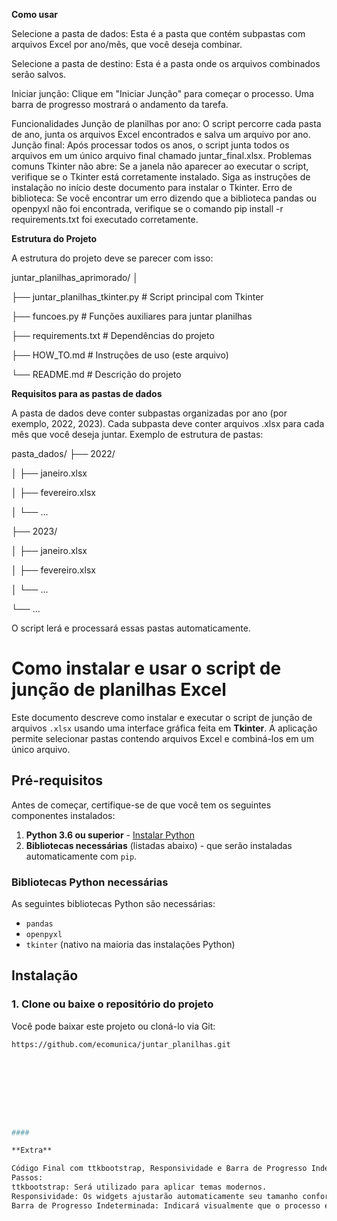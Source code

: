 **Como usar**

Selecione a pasta de dados: Esta é a pasta que contém subpastas com arquivos Excel por ano/mês, que você deseja combinar.

Selecione a pasta de destino: Esta é a pasta onde os arquivos combinados serão salvos.

Iniciar junção: Clique em "Iniciar Junção" para começar o processo. Uma barra de progresso mostrará o andamento da tarefa.

Funcionalidades
Junção de planilhas por ano: O script percorre cada pasta de ano, junta os arquivos Excel encontrados e salva um arquivo por ano.
Junção final: Após processar todos os anos, o script junta todos os arquivos em um único arquivo final chamado juntar_final.xlsx.
Problemas comuns
Tkinter não abre: Se a janela não aparecer ao executar o script, verifique se o Tkinter está corretamente instalado. Siga as instruções de instalação no início deste documento para instalar o Tkinter.
Erro de biblioteca: Se você encontrar um erro dizendo que a biblioteca pandas ou openpyxl não foi encontrada, verifique se o comando pip install -r requirements.txt foi executado corretamente.



**Estrutura do Projeto**

A estrutura do projeto deve se parecer com isso:


juntar_planilhas_aprimorado/
│

├── juntar_planilhas_tkinter.py   # Script principal com Tkinter

├── funcoes.py                    # Funções auxiliares para juntar planilhas

├── requirements.txt              # Dependências do projeto

├── HOW_TO.md                     # Instruções de uso (este arquivo)

└── README.md                     # Descrição do projeto



**Requisitos para as pastas de dados**

A pasta de dados deve conter subpastas organizadas por ano (por exemplo, 2022, 2023).
Cada subpasta deve conter arquivos .xlsx para cada mês que você deseja juntar.
Exemplo de estrutura de pastas:

pasta_dados/
├── 2022/

│   ├── janeiro.xlsx

│   ├── fevereiro.xlsx

│   └── ...

├── 2023/

│   ├── janeiro.xlsx

│   ├── fevereiro.xlsx

│   └── ...

└── ...

O script lerá e processará essas pastas automaticamente.

# Como instalar e usar o script de junção de planilhas Excel

Este documento descreve como instalar e executar o script de junção de arquivos `.xlsx` usando uma interface gráfica feita em **Tkinter**. 
A aplicação permite selecionar pastas contendo arquivos Excel e combiná-los em um único arquivo.

## Pré-requisitos

Antes de começar, certifique-se de que você tem os seguintes componentes instalados:

1. **Python 3.6 ou superior** - [Instalar Python](https://www.python.org/downloads/)
2. **Bibliotecas necessárias** (listadas abaixo) - que serão instaladas automaticamente com `pip`.

### Bibliotecas Python necessárias

As seguintes bibliotecas Python são necessárias:

- `pandas`
- `openpyxl`
- `tkinter` (nativo na maioria das instalações Python)

## Instalação

### 1. Clone ou baixe o repositório do projeto

Você pode baixar este projeto ou cloná-lo via Git:

```bash
https://github.com/ecomunica/juntar_planilhas.git









#### 

**Extra**

Código Final com ttkbootstrap, Responsividade e Barra de Progresso Indeterminada:
Passos:
ttkbootstrap: Será utilizado para aplicar temas modernos.
Responsividade: Os widgets ajustarão automaticamente seu tamanho conforme a janela for redimensionada.
Barra de Progresso Indeterminada: Indicará visualmente que o processo está em execução sem um número definido de etapas.

